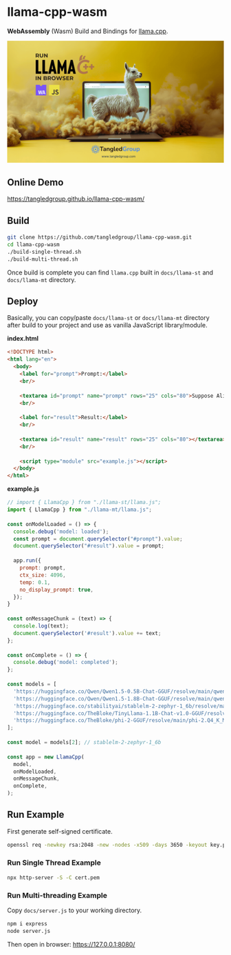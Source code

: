 # llama-cpp-wasm

**WebAssembly** (Wasm) Build and Bindings for [llama.cpp](https://github.com/ggerganov/llama.cpp).

![llama-cpp-wasm](docs/img/run-llama-cpp-in-browser-twitter-fs8.png)

## Online Demo

https://tangledgroup.github.io/llama-cpp-wasm/


## Build

```bash
git clone https://github.com/tangledgroup/llama-cpp-wasm.git
cd llama-cpp-wasm
./build-single-thread.sh
./build-multi-thread.sh
```

Once build is complete you can find `llama.cpp` built in `docs/llama-st` and `docs/llama-mt` directory.


## Deploy

Basically, you can copy/paste `docs/llama-st` or `docs/llama-mt` directory after build to your project and use as vanilla JavaScript library/module.


**index.html**

```html
<!DOCTYPE html>
<html lang="en">
  <body>
    <label for="prompt">Prompt:</label>
    <br/>

    <textarea id="prompt" name="prompt" rows="25" cols="80">Suppose Alice originally had 3 apples, then Bob gave Alice 7 apples, then Alice gave Cook 5 apples, and then Tim gave Alice 3x the amount of apples Alice had. How many apples does Alice have now? Let’s think step by step.</textarea>
    <br/>

    <label for="result">Result:</label>
    <br/>

    <textarea id="result" name="result" rows="25" cols="80"></textarea>
    <br/>
    
    <script type="module" src="example.js"></script>
  </body>
</html>
```


**example.js**

```javascript
// import { LlamaCpp } from "./llama-st/llama.js";
import { LlamaCpp } from "./llama-mt/llama.js";

const onModelLoaded = () => { 
  console.debug('model: loaded');
  const prompt = document.querySelector("#prompt").value;
  document.querySelector("#result").value = prompt;

  app.run({
    prompt: prompt,
    ctx_size: 4096,
    temp: 0.1,
    no_display_prompt: true,
  });
}

const onMessageChunk = (text) => {
  console.log(text);
  document.querySelector('#result').value += text;
};

const onComplete = () => {
  console.debug('model: completed');
};

const models = [
  'https://huggingface.co/Qwen/Qwen1.5-0.5B-Chat-GGUF/resolve/main/qwen2-beta-0_5b-chat-q8_0.gguf',
  'https://huggingface.co/Qwen/Qwen1.5-1.8B-Chat-GGUF/resolve/main/qwen1_5-1_8b-chat-q8_0.gguf',
  'https://huggingface.co/stabilityai/stablelm-2-zephyr-1_6b/resolve/main/stablelm-2-zephyr-1_6b-Q4_1.gguf',
  'https://huggingface.co/TheBloke/TinyLlama-1.1B-Chat-v1.0-GGUF/resolve/main/tinyllama-1.1b-chat-v1.0.Q4_K_M.gguf',
  'https://huggingface.co/TheBloke/phi-2-GGUF/resolve/main/phi-2.Q4_K_M.gguf'
];

const model = models[2]; // stablelm-2-zephyr-1_6b

const app = new LlamaCpp(
  model,
  onModelLoaded,          
  onMessageChunk,       
  onComplete,
);
```


## Run Example

First generate self-signed certificate.

```bash
openssl req -newkey rsa:2048 -new -nodes -x509 -days 3650 -keyout key.pem -out cert.pem
```

### Run Single Thread Example

```bash
npx http-server -S -C cert.pem
```

### Run Multi-threading Example

Copy `docs/server.js` to your working directory.

```bash
npm i express
node server.js
```

Then open in browser: https://127.0.0.1:8080/
